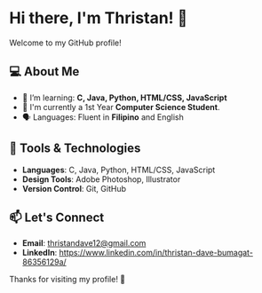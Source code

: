 # Hi there, I'm Thristan! 👋

Welcome to my GitHub profile!

## 💻 About Me
- 🌱 I’m learning: **C, Java, Python, HTML/CSS, JavaScript**
- 🎨 I'm currently a 1st Year **Computer Science Student**.
- 🗣️ Languages: Fluent in **Filipino** and English

## 🔧 Tools & Technologies
- **Languages**: C, Java, Python, HTML/CSS, JavaScript
- **Design Tools**: Adobe Photoshop, Illustrator
- **Version Control**: Git, GitHub

## 📫 Let's Connect
- **Email**: thristandave12@gmail.com
- **LinkedIn**: https://www.linkedin.com/in/thristan-dave-bumagat-86356129a/

Thanks for visiting my profile! 🚀

<!--
**3stannn/3stannn** is a ✨ _special_ ✨ repository because its `README.md` (this file) appears on your GitHub profile.

Here are some ideas to get you started:

- 🔭 I’m currently working on ...
- 🌱 I’m currently learning ...
- 👯 I’m looking to collaborate on ...
- 🤔 I’m looking for help with ...
- 💬 Ask me about ...
- 📫 How to reach me: ...
- 😄 Pronouns: ...
- ⚡ Fun fact: ...
-->
